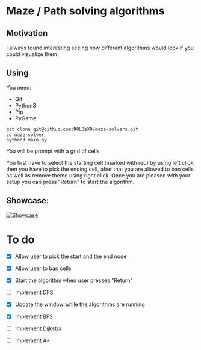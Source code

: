 # Maze / Path solving algorithms

## Motivation
I always found interesting seeing how different algorithms would look if you could visualize them.

## Using
You need:
* Git
* Python3
* Pip
* PyGame

```
git clone git@github.com:R0L3eX9/maze-solvers.git
cd maze-solver
python3 main.py
```

You will be prompt with a grid of cells.

You first have to select the starting cell (marked with red) by using left click,
then you have to
pick the ending cell, after that you are allowed to ban cells as well as remove theme
using right click. Once you are pleased with your setup you can press "Return" to start the algorithm.

## Showcase:
[![Showcase](https://img.youtube.com/vi/ENhgpeaM5Ls/0.jpg)](https://www.youtube.com/watch?v=ENhgpeaM5Ls "Showcase")

# To do
* [x] Allow user to pick the start and the end node
* [x] Allow user to ban cells
* [x] Start the algorithm when user presses "Return"
* [ ] Implement DFS
* [x] Update the window while the algorithms are running

* [x] Implement BFS
* [ ] Implement Dijkstra
* [ ] Implement A*

